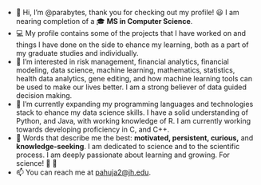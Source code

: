 - 👋 Hi, I’m @parabytes, thank you for checking out my profile! :smiley: I am nearing completion of a :mortar_board: **MS in Computer Science**.
- :computer: My profile contains some of the projects that I have worked on and things I have done on the side to ehance my learning, both as a part of my graduate studies and individually.
- 👀 I’m interested in risk management, financial analytics, financial modeling, data science, machine learning, mathematics, statistics, health data analytics, gene editing, and how machine learning tools can be used to make our lives better. I am a strong believer of data guided decision making.
- 🌱 I’m currently expanding my programming languages and technologies stack to ehance my data science skills. I have a solid understanding of Python, and Java, with working knowledge of R. I am currently working towards developing proficiency in C, and C++.
- :dart: Words that describe me the best: **motivated, persistent, curious,** and **knowledge-seeking**. I am dedicated to science and to the scientific process. I am deeply passionate about learning and growing. For science! :microscope: :telescope:
- 📫 You can reach me at pahuja2@jh.edu.

<!---
parabytes/parabytes is a ✨ special ✨ repository because its `README.md` (this file) appears on your GitHub profile.
You can click the Preview link to take a look at your changes.
--->
